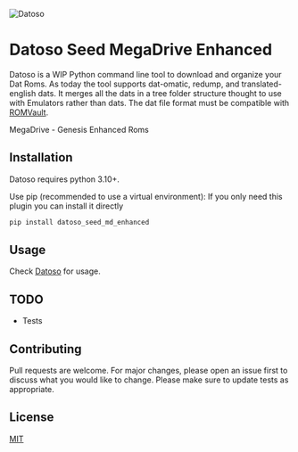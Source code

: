 ![Datoso](https://github.com/laromicas/datoso/blob/master/bearlogo.png)

# Datoso Seed MegaDrive Enhanced

Datoso is a WIP Python command line tool to download and organize your Dat Roms.
As today the tool supports dat-omatic, redump, and translated-english dats.
It merges all the dats in a tree folder structure thought to use with Emulators rather than dats.
The dat file format must be compatible with [ROMVault](https://www.romvault.com/).

MegaDrive - Genesis Enhanced Roms

## Installation

Datoso requires python 3.10+.

Use pip (recommended to use a virtual environment):
If you only need this plugin you can install it directly

``` bash
pip install datoso_seed_md_enhanced

```

## Usage

Check [Datoso](https://github.com/laromicas/datoso) for usage.


## TODO

-   Tests

## Contributing

Pull requests are welcome. For major changes, please open an issue first to discuss what you would like to change.
Please make sure to update tests as appropriate.

## License

[MIT](https://choosealicense.com/licenses/mit/)
